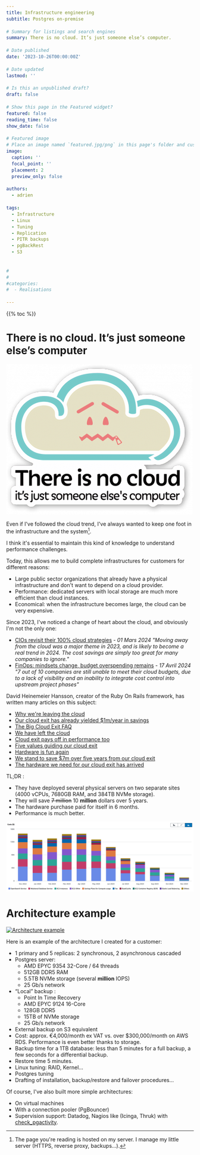 ```yaml
---
title: Infrastructure engineering
subtitle: Postgres on-premise

# Summary for listings and search engines
summary: There is no cloud. It’s just someone else’s computer.

# Date published
date: '2023-10-26T00:00:00Z'

# Date updated
lastmod: ''

# Is this an unpublished draft?
draft: false

# Show this page in the Featured widget?
featured: false
reading_time: false
show_date: false

# Featured image
# Place an image named `featured.jpg/png` in this page's folder and customize its options here.
image:
  caption: ''
  focal_point: ''
  placement: 2
  preview_only: false

authors:
  - adrien

tags:
  - Infrastructure
  - Linux
  - Tuning
  - Replication
  - PITR backups
  - pgBackRest
  - S3


#
#
#categories:
#  - Realisations

---
```


{{% toc %}}

# There is no cloud. It’s just someone else’s computer

![Someone else computer](someone.png)

Even if I've followed the cloud trend, I've always wanted to keep one foot in the infrastructure and the system[^1].

[^1]: The page you're reading is hosted on my server. I manage my little server (HTTPS, reverse proxy, backups...).

I think it's essential to maintain this kind of knowledge to understand performance challenges.

Today, this allows me to build complete infrastructures for customers for different reasons:

* Large public sector organizations that already have a physical infrastructure and don't want to depend on a cloud provider.
* Performance: dedicated servers with local storage are much more efficient than cloud instances.
* Economical: when the infrastructure becomes large, the cloud can be very expensive.


Since 2023, I've noticed a change of heart about the cloud, and obviously I'm not the only one:

* [CIOs revisit their 100% cloud strategies](https://www.cio-online.com/actualites/lire-les-dsi-reviennent-sur-leurs-strategies-100-cloud-15499.html) - *01 Mars 2024*
  *"Moving away from the cloud was a major theme in 2023, and is likely to become a real trend in 2024. The cost savings are simply too great for many companies to ignore."*
* [FinOps: mindsets change, budget overspending remains](https://www.cio-online.com/actualites/lire-les-dsi-reviennent-sur-leurs-strategies-100-cloud-15499.html) - *17 Avril 2024*
   *"7 out of 10 companies are still unable to meet their cloud budgets, due to a lack of visibility and an inability to integrate cost control into upstream project phases"*

David Heinemeier Hansson, creator of the Ruby On Rails framework, has written many articles on this subject:

* [Why we're leaving the cloud](https://world.hey.com/dhh/why-we-re-leaving-the-cloud-654b47e0)
* [Our cloud exit has already yielded $1m/year in savings](https://world.hey.com/dhh/our-cloud-exit-has-already-yielded-1m-year-in-savings-db358dea)
* [The Big Cloud Exit FAQ](https://world.hey.com/dhh/the-big-cloud-exit-faq-20274010)
* [We have left the cloud ](https://world.hey.com/dhh/we-have-left-the-cloud-251760fb)
* [Cloud exit pays off in performance too](https://world.hey.com/dhh/cloud-exit-pays-off-in-performance-too-4c53b697)
* [Five values guiding our cloud exit](https://world.hey.com/dhh/five-values-guiding-our-cloud-exit-638add47)
* [Hardware is fun again](https://world.hey.com/dhh/hardware-is-fun-again-b819d0b4)
* [We stand to save $7m over five years from our cloud exit](https://world.hey.com/dhh/we-stand-to-save-7m-over-five-years-from-our-cloud-exit-53996caa)
* [The hardware we need for our cloud exit has arrived](https://world.hey.com/dhh/the-hardware-we-need-for-our-cloud-exit-has-arrived-99d66966)

TL;DR :

* They have deployed several physical servers on two separate sites (4000 vCPUs, 7680GB RAM, and 384TB NVMe storage).
* They will save ~~7 million~~ 10 **million** dollars over 5 years.
* The hardware purchase paid for itself in 6 months.
* Performance is much better.

![The Big Cloud Exit FAQ](cloud-spend-2022.png)


# Architecture example


[![Architecture example](https://mermaid.ink/img/pako:eNpt0UFrgzAUB_CvEnJSqFBjexHay7zsMCizp9Ud3pKnDdNE0qRj1H73RRthQm95P_4h773cKNcCaU7rVv_wMxhLjkWlSN-s01N0MLIDaTD-fBA7RSVyrcSIJJ05WzCbebPgbObtgjcTf3336zSqIa8h8U2IRBh5RVKCu2LjayTFSxxyLOR4q534HymzOLSZJPsBLr-KD2MbYZwRZ2NPLAvDLC5vQ3C32w-H1-P7MHX6DBld0Q6N35fw67z5CKmoPWOHFc39UWANrrUVrdTdR8FZXfpHaG6NwxV1vQCLhYTGQDdjD-pDa1_W0F58jUJabd4ePzZ93P0P5KeVog?type=png)](https://mermaid.live/edit#pako:eNpt0UFrgzAUB_CvEnJSqFBjexHay7zsMCizp9Ud3pKnDdNE0qRj1H73RRthQm95P_4h773cKNcCaU7rVv_wMxhLjkWlSN-s01N0MLIDaTD-fBA7RSVyrcSIJJ05WzCbebPgbObtgjcTf3336zSqIa8h8U2IRBh5RVKCu2LjayTFSxxyLOR4q534HymzOLSZJPsBLr-KD2MbYZwRZ2NPLAvDLC5vQ3C32w-H1-P7MHX6DBld0Q6N35fw67z5CKmoPWOHFc39UWANrrUVrdTdR8FZXfpHaG6NwxV1vQCLhYTGQDdjD-pDa1_W0F58jUJabd4ePzZ93P0P5KeVog)


Here is an example of the architecture I created for a customer:

* 1 primary and 5 replicas: 2 synchronous, 2 asynchronous cascaded
* Postgres server:
  * AMD EPYC 9354 32-Core / 64 threads
  * 512GB DDR5 RAM
  * 5.5TB NVMe storage (several **million** IOPS)
  * 25 Gb/s network
* “Local” backup :
  * Point In Time Recovery
  * AMD EPYC 9124 16-Core
  * 128GB DDR5
  * 15TB of NVMe storage
  * 25 Gb/s network
* External backup on S3 equivalent
* Cost: approx. €4,000/month ex VAT vs. over $300,000/month on AWS RDS. Performance is even better thanks to storage.
* Backup time for a 1TB database: less than 5 minutes for a full backup, a few seconds for a differential backup.
* Restore time 5 minutes.
* Linux tuning: RAID, Kernel...
* Postgres tuning
* Drafting of installation, backup/restore and failover procedures...


Of course, I've also built more simple architectures:

* On virtual machines
* With a connection pooler (PgBouncer)
* Supervision support: Datadog, Nagios like (Icinga, Thruk) with [check_pgactivity](https://github.com/OPMDG/check_pgactivity).
